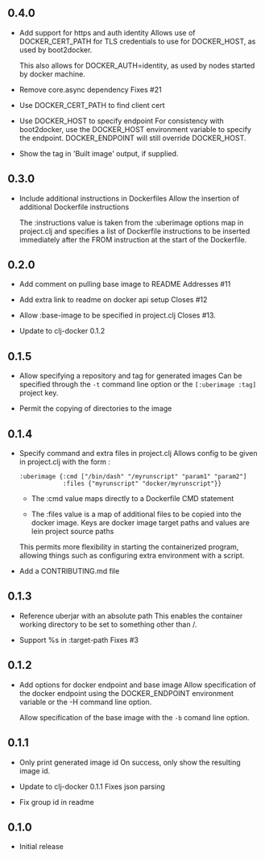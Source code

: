 ## 0.4.0

- Add support for https and auth identity
  Allows use of DOCKER_CERT_PATH for TLS credentials to use for DOCKER_HOST,
  as used by boot2docker.

  This also allows for DOCKER_AUTH=identity, as used by nodes started by 
  docker machine.

- Remove core.async dependency
  Fixes #21

- Use DOCKER_CERT_PATH to find client cert

- Use DOCKER_HOST to specify endpoint
  For consistency with boot2docker, use the DOCKER_HOST environment variable
  to specify the endpoint.  DOCKER_ENDPOINT will still override DOCKER_HOST.

- Show the tag in 'Built image' output, if supplied.

## 0.3.0

- Include additional instructions in Dockerfiles
  Allow the insertion of additional Dockerfile instructions

  The :instructions value is taken from the :uberimage options map in
  project.clj and specifies a list of Dockerfile instructions to be inserted
  immediately after the FROM instruction at the start of the Dockerfile.

## 0.2.0

- Add comment on pulling base image to README
  Addresses #11

- Add extra link to readme on docker api setup
  Closes #12

- Allow :base-image to be specified in project.clj
  Closes #13.

- Update to clj-docker 0.1.2

## 0.1.5

- Allow specifying a repository and tag for generated images
  Can be specified through the `-t` command line option or the
  `[:uberimage :tag]` project key.

- Permit the copying of directories to the image

## 0.1.4

- Specify command and extra files in project.clj
  Allows config to be given in project.clj with the form :

      :uberimage {:cmd ["/bin/dash" "/myrunscript" "param1" "param2"]
                  :files {"myrunscript" "docker/myrunscript"}}

  - The :cmd value maps directly to a Dockerfile CMD statement

  - The :files value is a map of additional files to be copied into the
   docker image. Keys are docker image target paths and values are lein
   project source paths

  This permits more flexibility in starting the containerized program,
  allowing things such as configuring extra environment with a script.

- Add a CONTRIBUTING.md file

## 0.1.3

- Reference uberjar with an absolute path
  This enables the container working directory to be set to something other
  than /.

- Support %s in :target-path
  Fixes #3

## 0.1.2

- Add options for docker endpoint and base image
  Allow specification of the docker endpoint using the DOCKER_ENDPOINT
  environment variable or the -H command line option.

  Allow specification of the base image with the `-b` comand line option.

## 0.1.1

- Only print generated image id
  On success, only show the resulting image id.

- Update to clj-docker 0.1.1
  Fixes json parsing

- Fix group id in readme

## 0.1.0

- Initial release
